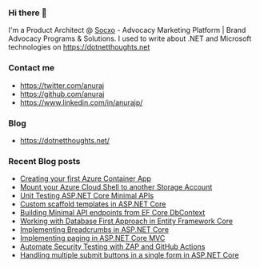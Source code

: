 ### Hi there 👋

I'm a Product Architect @ [Socxo](https://www.socxo.com/) - Advocacy Marketing Platform | Brand Advocacy Programs &amp; Solutions. I used to write about .NET and Microsoft technologies on https://dotnetthoughts.net

### Contact me
* https://twitter.com/anuraj
* https://github.com/anuraj
* https://www.linkedin.com/in/anurajp/

### Blog
* https://dotnetthoughts.net/

### Recent Blog posts
<!-- BLOGPOSTS:START -->
- [Creating your first Azure Container App](https://dotnetthoughts.net/creating-your-first-azure-container-app/)
- [Mount your Azure Cloud Shell to another Storage Account](https://dotnetthoughts.net/mount-your-azure-cloud-shell-to-another-storage-account/)
- [Unit Testing ASP.NET Core Minimal APIs](https://dotnetthoughts.net/unittest-aspnetcore-minimal-apis/)
- [Custom scaffold templates in ASP.NET Core](https://dotnetthoughts.net/custom-scaffold-templates-in-asp-net-core/)
- [Building Minimal API endpoints from EF Core DbContext](https://dotnetthoughts.net/building-minimal-api-endpoints-from-dbcontext/)
- [Working with Database First Approach in Entity Framework Core](https://dotnetthoughts.net/working-with-database-first-approach-in-efcore/)
- [Implementing Breadcrumbs in ASP.NET Core](https://dotnetthoughts.net/implementing-breadcrumbs-in-aspnetcore/)
- [Implementing paging in ASP.NET Core MVC](https://dotnetthoughts.net/implementing-paging-in-aspnetcore/)
- [Automate Security Testing with ZAP and GitHub Actions](https://dotnetthoughts.net/automate-security-testing-with-zap-and-github-actions/)
- [Handling multiple submit buttons in a single form in ASP.NET Core](https://dotnetthoughts.net/multiple-submit-button-in-a-single-form-aspnet-core/)
<!-- BLOGPOSTS:END -->

